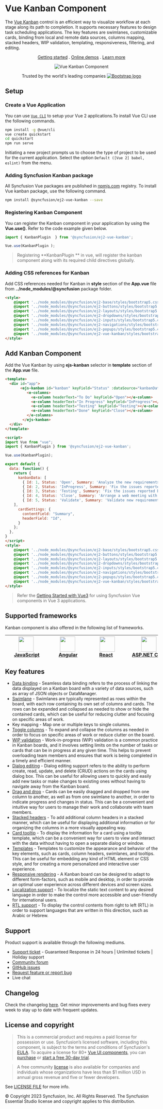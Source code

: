 # Vue Kanban Component

The [Vue Kanban](https://www.syncfusion.com/vue-ui-components/vue-kanban-board?utm_source=npm&utm_medium=listing&utm_campaign=vue-kanban-npm) control is an efficient way to visualize workflow at each stage along its path to completion. It supports necessary features to design task scheduling applications. The key features are swimlanes, customizable cards, binding from local and remote data sources, columns mapping, stacked headers, WIP validation, templating, responsiveness, filtering, and editing.

<p align="center">
  <a href="https://ej2.syncfusion.com/vue/documentation/kanban/getting-started/?utm_source=npm&utm_medium=listing&utm_campaign=vue-kanban-npm">Getting started</a> . 
  <a href="https://ej2.syncfusion.com/vue/demos/?utm_source=npm&utm_medium=listing&utm_campaign=vue-kanban-npm#/bootstrap5/kanban/overview">Online demos</a> . 
  <a href="https://www.syncfusion.com/vue-components/vue-kanban?utm_source=npm&utm_medium=listing&utm_campaign=vue-kanban-npm">Learn more</a>
</p>

<p align="center">
   <img src="https://raw.githubusercontent.com/SyncfusionExamples/nuget-img/master/vue/vue-kanban.png" alt="Vue Kanban Component"/>
</p>

<p align="center">
Trusted by the world's leading companies
  <a href="https://www.syncfusion.com">
    <img src="https://raw.githubusercontent.com/SyncfusionExamples/nuget-img/master/syncfusion/syncfusion-trusted-companies.webp" alt="Bootstrap logo">
  </a>
</p>

## Setup

### Create a Vue Application

You can use [`Vue CLI`](https://github.com/vuejs/vue-cli) to setup your Vue 2 applications.To install Vue CLI use the following commands.

```bash
npm install -g @vue/cli
vue create quickstart
cd quickstart
npm run serve
```
Initiating a new project prompts us to choose the type of project to be used for the current application. Select the option `Default ([Vue 2] babel, eslint)` from the menu.

### Adding Syncfusion Kanban package

All Syncfusion Vue packages are published in [npmjs.com](https://www.npmjs.com/~syncfusionorg) registry. To install Vue kanban package, use the following command.

```bash
npm install @syncfusion/ej2-vue-kanban --save
```

### Registering Kanban Component

You can register the Kanban component in your application by using the **Vue.use()**. Refer to the code example given below.

```typescript
import { KanbanPlugin  } from '@syncfusion/ej2-vue-kanban';

Vue.use(KanbanPlugin );
```

> Registering **KanbanPlugin ** in vue, will register the kanban component along with its required child directives globally.

### Adding CSS references for Kanban

Add CSS references needed for Kanban in **style** section of the **App.vue** file from **../node_modules/@syncfusion** package folder.

```html
<style>
    @import '../node_modules/@syncfusion/ej2-base/styles/bootstrap5.css';
    @import '../node_modules/@syncfusion/ej2-buttons/styles/bootstrap5.css';
    @import '../node_modules/@syncfusion/ej2-layouts/styles/bootstrap5.css';
    @import '../node_modules/@syncfusion/ej2-dropdowns/styles/bootstrap5.css';
    @import '../node_modules/@syncfusion/ej2-inputs/styles/bootstrap5.css';
    @import '../node_modules/@syncfusion/ej2-navigations/styles/bootstrap5.css';
    @import '../node_modules/@syncfusion/ej2-popups/styles/bootstrap5.css';
    @import '../node_modules/@syncfusion/ej2-vue-kanban/styles/bootstrap5.css';
</style>
```

## Add Kanban Component

Add the Vue Kanban by using **ejs-kanban** selector in **template** section of the **App.vue** file.

```html
<template>
  <div id="app">
       <ejs-kanban id="kanban" keyField="Status" :dataSource="kanbanData" :cardSettings="cardSettings">
          <e-columns>
            <e-column headerText="To Do" keyField="Open"></e-column>
            <e-column headerText="In Progress" keyField="InProgress"></e-column>
            <e-column headerText="Testing" keyField="Testing"></e-column>
            <e-column headerText="Done" keyField="Close"></e-column>
          </e-columns>
        </ejs-kanban>
  </div>
</template>

<script>
import Vue from "vue";
import { KanbanPlugin } from '@syncfusion/ej2-vue-kanban';

Vue.use(KanbanPlugin);

export default {
  data: function() {
    return {
      kanbanData: [
        { Id: 1, Status: 'Open', Summary: 'Analyze the new requirements gathered from the customer.', Type: 'Story', Priority: 'Low', Tags: 'Analyze,Customer', Estimate: 3.5, Assignee: 'Nancy Davloio', RankId: 1 },
        { Id: 2, Status: 'InProgress', Summary: 'Fix the issues reported in the IE browser.', Type: 'Bug', Priority: 'Release Breaker', Tags: 'IE', Estimate: 2.5, Assignee: 'Janet Leverling', RankId: 2  },
        { Id: 3, Status: 'Testing', Summary: 'Fix the issues reported by the customer.', Type: 'Bug', Priority: 'Low', Tags: 'Customer', Estimate: '3.5', Assignee: 'Steven walker', RankId: 1 },
        { Id: 4, Status: 'Close', Summary: 'Arrange a web meeting with the customer to get the login page requirements.', Type: 'Others', Priority: 'Low', Tags: 'Meeting', Estimate: 2, Assignee: 'Michael Suyama', RankId: 1 },
        { Id: 5, Status: 'Validate', Summary: 'Validate new requirements', Type: 'Improvement', Priority: 'Low', Tags: 'Validation', Estimate: 1.5, Assignee: 'Robert King', RankId: 1 }
    ],
      cardSettings: {
        contentField: "Summary",
        headerField: "Id",
      }
    };
  },
}
</script>
<style>
    @import '../node_modules/@syncfusion/ej2-base/styles/bootstrap5.css';
    @import '../node_modules/@syncfusion/ej2-buttons/styles/bootstrap5.css';
    @import '../node_modules/@syncfusion/ej2-layouts/styles/bootstrap5.css';
    @import '../node_modules/@syncfusion/ej2-dropdowns/styles/bootstrap5.css';
    @import '../node_modules/@syncfusion/ej2-inputs/styles/bootstrap5.css';
    @import '../node_modules/@syncfusion/ej2-navigations/styles/bootstrap5.css';
    @import '../node_modules/@syncfusion/ej2-popups/styles/bootstrap5.css';
    @import '../node_modules/@syncfusion/ej2-vue-kanban/styles/bootstrap5.css';
</style>
```
> Refer the [Getting Started with Vue3](https://ej2.syncfusion.com/vue/documentation/kanban/getting-started-page/#getting-started) for using Syncfusion Vue components in Vue 3 applications.

## Supported frameworks

Kanban component is also offered in the following list of frameworks.

| [<img src="https://ej2.syncfusion.com/github/images/js.svg" height="50" />](https://www.syncfusion.com/javascript-ui-controls?utm_medium=listing&utm_source=github)<br/>&nbsp;&nbsp;&nbsp;&nbsp;&nbsp;[JavaScript](https://www.syncfusion.com/javascript-ui-controls?utm_medium=listing&utm_source=github)&nbsp;&nbsp;&nbsp;&nbsp; | [<img src="https://ej2.syncfusion.com/github/images/angular.svg"  height="50" />](https://www.syncfusion.com/angular-components/?utm_medium=listing&utm_source=github)<br/>&nbsp;&nbsp;&nbsp;&nbsp;&nbsp;&nbsp;&nbsp;[Angular](https://www.syncfusion.com/angular-components/?utm_medium=listing&utm_source=github)&nbsp;&nbsp;&nbsp;&nbsp;&nbsp;&nbsp; | [<img src="https://ej2.syncfusion.com/github/images/react.svg" height="50" />](https://www.syncfusion.com/react-ui-components?utm_medium=listing&utm_source=github)<br/>&nbsp;&nbsp;&nbsp;&nbsp;&nbsp;&nbsp;&nbsp;[React](https://www.syncfusion.com/react-ui-components?utm_medium=listing&utm_source=github)&nbsp;&nbsp;&nbsp;&nbsp;&nbsp;&nbsp;&nbsp;&nbsp;&nbsp; | [<img src="https://ej2.syncfusion.com/github/images/netcore.svg" height="50" />](https://www.syncfusion.com/aspnet-core-ui-controls?utm_medium=listing&utm_source=github)<br/>&nbsp;&nbsp;[ASP.NET&nbsp;Core](https://www.syncfusion.com/aspnet-core-ui-controls?utm_medium=listing&utm_source=github)&nbsp;&nbsp; | [<img src="https://ej2.syncfusion.com/github/images/netmvc.svg" height="50" />](https://www.syncfusion.com/aspnet-mvc-ui-controls?utm_medium=listing&utm_source=github)<br/>&nbsp;&nbsp;[ASP.NET&nbsp;MVC](https://www.syncfusion.com/aspnet-mvc-ui-controls?utm_medium=listing&utm_source=github)&nbsp;&nbsp; | 
| :-----: | :-----: | :-----: | :-----: | :-----: |

## Key features

* [Data binding](https://ej2.syncfusion.com/vue/demos/?utm_source=npm&utm_medium=listing&utm_campaign=vue-kanban-npm#/material/kanban/remote-data) - Seamless data binding refers to the process of linking the data displayed on a Kanban board with a variety of data sources, such as  array of JSON objects or DataManager.
* [Swimlane](https://ej2.syncfusion.com/vue/demos/?utm_source=npm&utm_medium=listing&utm_campaign=vue-kanban-npm#/material/kanban/swimlane) - Swimlanes are typically represented as rows within the board, with each row containing its own set of columns and cards. The rows can be expanded and collapsed as needed to show or hide the contained cards, which can be useful for reducing clutter and focusing on specific areas of work.
* Key mapping - Map one or multiple keys to single columns.
* [Toggle columns](https://ej2.syncfusion.com/vue/demos/?utm_source=npm&utm_medium=listing&utm_campaign=vue-kanban-npm#/material/kanban/toggle-columns) - To expand and collapse the columns as needed in order to focus on specific areas of work or reduce clutter on the board.
* [WIP validation](https://ej2.syncfusion.com/vue/demos/?utm_source=npm&utm_medium=listing&utm_campaign=vue-kanban-npm#/material/kanban/wip-validation) - Work-in-progress (WIP) validation is a common practice in Kanban boards, and it involves setting limits on the number of tasks or cards that can be in progress at any given time. This helps to prevent overloading team members and ensures that work is being completed in a timely and efficient manner.
* [Dialog editing](https://ej2.syncfusion.com/vue/demos/?utm_source=npm&utm_medium=listing&utm_campaign=vue-kanban-npm#/material/kanban/dialog-editing) - Dialog editing support refers to the ability to perform create, read, update, and delete (CRUD) actions on the cards using dialog box. This can be useful for allowing users to quickly and easily add new tasks or make changes to existing ones without having to navigate away from the Kanban board.
* [Drag and drop](https://ej2.syncfusion.com/vue/demos/?utm_source=npm&utm_medium=listing&utm_campaign=vue-kanban-npm#/material/kanban/overview) - Cards can be easily dragged and dropped from one column to another, as well as from one swimlane to another, in order to indicate progress and changes in status. This can be a convenient and intuitive way for users to manage their work and collaborate with team members.
* [Stacked headers](https://ej2.syncfusion.com/vue/demos/?utm_source=npm&utm_medium=listing&utm_campaign=vue-kanban-npm#/material/kanban/stacked-header) - To add additional column headers in a stacked manner, which can be useful for displaying additional information or for organizing the columns in a more visually appealing way.
* [Card tooltip](https://ej2.syncfusion.com/vue/demos/?utm_source=npm&utm_medium=listing&utm_campaign=vue-kanban-npm#/material/kanban/tooltip-template) - To display the information for a card using a tooltip template, which can be a convenient way for users to view and interact with the data without having to open a separate dialog or window.
* [Templates](https://ej2.syncfusion.com/vue/demos/?utm_source=npm&utm_medium=listing&utm_campaign=vue-kanban-npm#/material/kanban/card-template) - Templates to customize the appearance and behavior of the key elements, such as cards, column headers, swimlanes, and tooltips. This can be useful for embedding any kind of HTML element or CSS style, and for creating a more personalized and interactive user experience.
* [Responsive rendering](https://ej2.syncfusion.com/vue/documentation/kanban/responsive-mode/?utm_source=npm&utm_medium=listing&utm_campaign=vue-kanban-npm#responsive-mode) - A Kanban board can be designed to adapt to different form-factors, such as mobile and desktop, in order to provide an optimal user experience across different devices and screen sizes.
* [Localization support](https://ej2.syncfusion.com/vue/documentation/kanban/localization/?utm_source=npm&utm_medium=listing&utm_campaign=vue-kanban-npm#globalization) - To localize the static text content to any desired language in order to make the control more accessible and user-friendly for international users.
* [RTL support](https://ej2.syncfusion.com/vue/documentation/kanban/localization/?utm_source=npm&utm_medium=listing&utm_campaign=vue-kanban-npm#right-to-left-rtl) - To display the control contents from right to left (RTL) in order to support languages that are written in this direction, such as Arabic or Hebrew.

## Support

Product support is available through the following mediums.

* [Support ticket](https://support.syncfusion.com/support/tickets/create) - Guaranteed Response in 24 hours | Unlimited tickets | Holiday support
* [Community forum](https://www.syncfusion.com/forums/vue?utm_source=npm&utm_medium=listing&utm_campaign=vue-kanban-npm)
* [GitHub issues](https://github.com/syncfusion/ej2-vue-ui-components/issues/new)
* [Request feature or report bug](https://www.syncfusion.com/feedback/vue?utm_source=npm&utm_medium=listing&utm_campaign=vue-kanban-npm)
* Live chat

## Changelog

Check the changelog [here](https://github.com/syncfusion/ej2-vue-ui-components/blob/master/components/kanban/CHANGELOG.md?utm_source=npm&utm_medium=listing&utm_campaign=vue-kanban-npm). Get minor improvements and bug fixes every week to stay up to date with frequent updates.

## License and copyright

> This is a commercial product and requires a paid license for possession or use. Syncfusion’s licensed software, including this component, is subject to the terms and conditions of Syncfusion's [EULA](https://www.syncfusion.com/eula/es/). To acquire a license for 80+ [Vue UI components](https://www.syncfusion.com/vue-components), you can [purchase](https://www.syncfusion.com/sales/products) or [start a free 30-day trial](https://www.syncfusion.com/account/manage-trials/start-trials).

> A free community [license](https://github.com/syncfusion/ej2-vue-ui-components/blob/master/license?utm_source=npm&utm_medium=listing&utm_campaign=vue-kanban-npm) is also available for companies and individuals whose organizations have less than $1 million USD in annual gross revenue and five or fewer developers.

See [LICENSE FILE](https://github.com/syncfusion/ej2-vue-ui-components/blob/master/license?utm_source=npm&utm_medium=listing&utm_campaign=vue-kanban-npm) for more info.

© Copyright 2023 Syncfusion, Inc. All Rights Reserved. The Syncfusion Essential Studio license and copyright applies to this distribution.